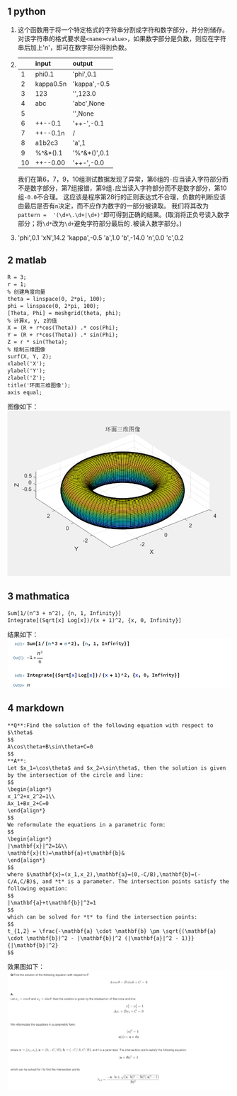 ## 1 python
1. 这个函数用于将一个特定格式的字符串分割成字符和数字部分，并分别储存。对该字符串的格式要求是`<name><value>`，如果数字部分是负数，则应在字符串后加上'n'，即可在数字部分得到负数。
2. ||input|output|
   |-|-----|------|
   |1|phi0.1|'phi',0.1|
   |2|kappa0.5n|'kappa',-0.5|
   |3|123|'',123.0|
   |4|abc|'abc',None|
   |5||'',None|
   |6|++--0.1|'++-',-0.1|
   |7|++--0.1n|/|
   |8|a1b2c3|'a',1|
   |9|%^&*().1|'%^&*()',0.1|
   |10|++--0.00|'++-',-0.0|

   我们在第6，7，9，10组测试数据发现了异常，第6组的`-`应当读入字符部分而不是数字部分，第7组报错，第9组`.`应当读入字符部分而不是数字部分，第10组`-0.0`不合理。
   这应该是程序第28行的正则表达式不合理，负数的判断应该由最后是否有`n`决定，而不应作为数字的一部分被读取。
   我们将其改为`pattern =  '(\d+\.\d+|\d+)'`即可得到正确的结果。(取消将正负号读入数字部分；将`\d*`改为`\d+`避免字符部分最后的`.`被读入数字部分。)
3. 'phi',0.1    'xN',14.2    'kappa',-0.5
   'a',1.0    'b',-14.0    'n',0.0    'c',0.2
## 2 matlab
```
R = 3;
r = 1;
% 创建角度向量
theta = linspace(0, 2*pi, 100);
phi = linspace(0, 2*pi, 100);
[Theta, Phi] = meshgrid(theta, phi);
% 计算x, y, z的值
X = (R + r*cos(Theta)) .* cos(Phi);
Y = (R + r*cos(Theta)) .* sin(Phi);
Z = r * sin(Theta);
% 绘制三维图像
surf(X, Y, Z);
xlabel('X');
ylabel('Y');
zlabel('Z');
title('环面三维图像');
axis equal;
```
图像如下：
![alt text](matlab.png)
## 3 mathmatica
```
Sum[1/(n^3 + n^2), {n, 1, Infinity}]
Integrate[(Sqrt[x] Log[x])/(x + 1)^2, {x, 0, Infinity}]
```
结果如下：
![alt text](mathmatica.png)
## 4 markdown
```
**Q**:Find the solution of the following equation with respect to $\theta$
$$
A\cos\theta+B\sin\theta+C=0
$$
**A**:
Let $x_1=\cos\theta$ and $x_2=\sin\theta$, then the solution is given by the intersection of the circle and line:
$$
\begin{align*}
x_1^2+x_2^2=1\\
Ax_1+Bx_2+C=0
\end{align*}
$$
We reformulate the equations in a parametric form:
$$
\begin{align*}
|\mathbf{x}|^2=1&\\
\mathbf{x}(t)=\mathbf{a}+t\mathbf{b}&
\end{align*}
$$
where $\mathbf{x}=(x_1,x_2),\mathbf{a}=(0,-C/B),\mathbf{b}=(-C/A,C/B)$, and *t* is a parameter. The intersection points satisfy the following equation:
$$
|\mathbf{a}+t\mathbf{b}|^2=1
$$
which can be solved for *t* to find the intersection points:
$$
t_{1,2} = \frac{-\mathbf{a} \cdot \mathbf{b} \pm \sqrt{(\mathbf{a} \cdot \mathbf{b})^2 - |\mathbf{b}|^2 (|\mathbf{a}|^2 - 1)}}{|\mathbf{b}|^2}
$$
```
效果图如下：
![alt text](markdown.png)